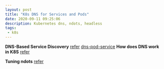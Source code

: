 ```yaml
---
layout: post
title: "K8s DNS for Services and Pods"
date: 2020-09-11 09:25:06
description: Kubernetes dns, ndots, headless
tags:
 - k8s
---
```


**DNS-Based Service Discovery**
[refer](https://github.com/kubernetes/dns/blob/master/docs/specification.md)
[dns-pod-service](https://kubernetes.io/docs/concepts/services-networking/dns-pod-service/)
**How does DNS work in K8S**
[refer](https://medium.com/kubernetes-tutorials/kubernetes-dns-for-services-and-pods-664804211501)

**Tuning ndots**
[refer](https://pracucci.com/kubernetes-dns-resolution-ndots-options-and-why-it-may-affect-application-performances.html)


